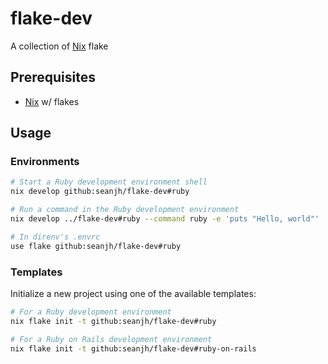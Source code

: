 # flake-dev

A collection of [Nix](https://nixos.org/) flake

## Prerequisites

- [Nix](https://zero-to-nix.com/start/install/) w/ flakes

## Usage

### Environments

```bash
# Start a Ruby development environment shell
nix develop github:seanjh/flake-dev#ruby
```

```bash
# Run a command in the Ruby development environment
nix develop ../flake-dev#ruby --command ruby -e 'puts "Hello, world"'
```

```bash
# In direnv's .envrc
use flake github:seanjh/flake-dev#ruby
```

### Templates

Initialize a new project using one of the available templates:

```bash
# For a Ruby development environment
nix flake init -t github:seanjh/flake-dev#ruby

# For a Ruby on Rails development environment
nix flake init -t github:seanjh/flake-dev#ruby-on-rails
```
